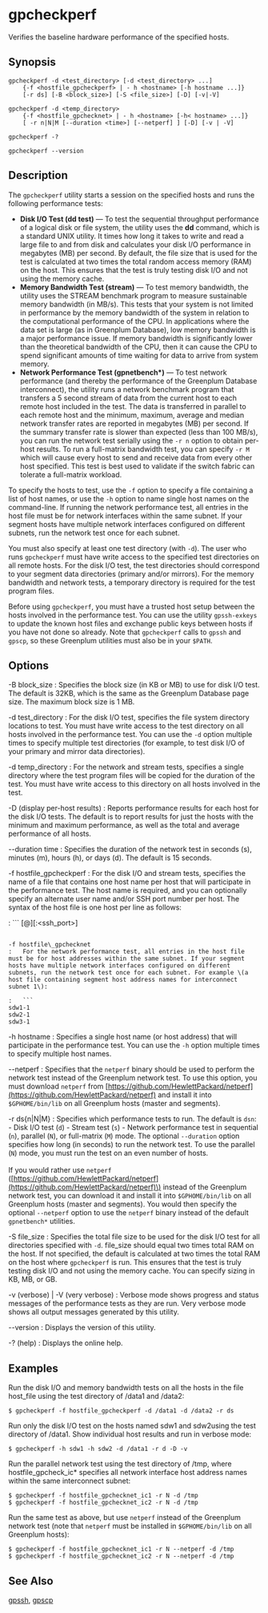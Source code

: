 # gpcheckperf 

Verifies the baseline hardware performance of the specified hosts.

## <a id="section2"></a>Synopsis 

```
gpcheckperf -d <test_directory> [-d <test_directory> ...] 
    {-f <hostfile_gpcheckperf> | - h <hostname> [-h hostname ...]} 
    [-r ds] [-B <block_size>] [-S <file_size>] [-D] [-v|-V]

gpcheckperf -d <temp_directory>
    {-f <hostfile_gpchecknet> | - h <hostname> [-h< hostname> ...]} 
    [ -r n|N|M [--duration <time>] [--netperf] ] [-D] [-v | -V]

gpcheckperf -?

gpcheckperf --version
```

## <a id="section3"></a>Description 

The `gpcheckperf` utility starts a session on the specified hosts and runs the following performance tests:

-   **Disk I/O Test \(dd test\)** — To test the sequential throughput performance of a logical disk or file system, the utility uses the **dd** command, which is a standard UNIX utility. It times how long it takes to write and read a large file to and from disk and calculates your disk I/O performance in megabytes \(MB\) per second. By default, the file size that is used for the test is calculated at two times the total random access memory \(RAM\) on the host. This ensures that the test is truly testing disk I/O and not using the memory cache.
-   **Memory Bandwidth Test \(stream\)** — To test memory bandwidth, the utility uses the STREAM benchmark program to measure sustainable memory bandwidth \(in MB/s\). This tests that your system is not limited in performance by the memory bandwidth of the system in relation to the computational performance of the CPU. In applications where the data set is large \(as in Greenplum Database\), low memory bandwidth is a major performance issue. If memory bandwidth is significantly lower than the theoretical bandwidth of the CPU, then it can cause the CPU to spend significant amounts of time waiting for data to arrive from system memory.
-   **Network Performance Test \(gpnetbench\*\)** — To test network performance \(and thereby the performance of the Greenplum Database interconnect\), the utility runs a network benchmark program that transfers a 5 second stream of data from the current host to each remote host included in the test. The data is transferred in parallel to each remote host and the minimum, maximum, average and median network transfer rates are reported in megabytes \(MB\) per second. If the summary transfer rate is slower than expected \(less than 100 MB/s\), you can run the network test serially using the `-r n` option to obtain per-host results. To run a full-matrix bandwidth test, you can specify `-r M` which will cause every host to send and receive data from every other host specified. This test is best used to validate if the switch fabric can tolerate a full-matrix workload.

To specify the hosts to test, use the `-f` option to specify a file containing a list of host names, or use the `-h` option to name single host names on the command-line. If running the network performance test, all entries in the host file must be for network interfaces within the same subnet. If your segment hosts have multiple network interfaces configured on different subnets, run the network test once for each subnet.

You must also specify at least one test directory \(with `-d`\). The user who runs `gpcheckperf` must have write access to the specified test directories on all remote hosts. For the disk I/O test, the test directories should correspond to your segment data directories \(primary and/or mirrors\). For the memory bandwidth and network tests, a temporary directory is required for the test program files.

Before using `gpcheckperf`, you must have a trusted host setup between the hosts involved in the performance test. You can use the utility `gpssh-exkeys` to update the known host files and exchange public keys between hosts if you have not done so already. Note that `gpcheckperf` calls to `gpssh` and `gpscp`, so these Greenplum utilities must also be in your `$PATH`.

## <a id="section4"></a>Options 

-B block\_size
:   Specifies the block size \(in KB or MB\) to use for disk I/O test. The default is 32KB, which is the same as the Greenplum Database page size. The maximum block size is 1 MB.

-d test\_directory
:   For the disk I/O test, specifies the file system directory locations to test. You must have write access to the test directory on all hosts involved in the performance test. You can use the `-d` option multiple times to specify multiple test directories \(for example, to test disk I/O of your primary and mirror data directories\).

-d temp\_directory
:   For the network and stream tests, specifies a single directory where the test program files will be copied for the duration of the test. You must have write access to this directory on all hosts involved in the test.

-D \(display per-host results\)
:   Reports performance results for each host for the disk I/O tests. The default is to report results for just the hosts with the minimum and maximum performance, as well as the total and average performance of all hosts.

--duration time
:   Specifies the duration of the network test in seconds \(s\), minutes \(m\), hours \(h\), or days \(d\). The default is 15 seconds.

-f hostfile\_gpcheckperf
:   For the disk I/O and stream tests, specifies the name of a file that contains one host name per host that will participate in the performance test. The host name is required, and you can optionally specify an alternate user name and/or SSH port number per host. The syntax of the host file is one host per line as follows:

:   ```
[<username>@]<hostname>[:<ssh_port>]
```

-f hostfile\_gpchecknet
:   For the network performance test, all entries in the host file must be for host addresses within the same subnet. If your segment hosts have multiple network interfaces configured on different subnets, run the network test once for each subnet. For example \(a host file containing segment host address names for interconnect subnet 1\):

:   ```
sdw1-1
sdw2-1
sdw3-1
```

-h hostname
:   Specifies a single host name \(or host address\) that will participate in the performance test. You can use the `-h` option multiple times to specify multiple host names.

--netperf
:   Specifies that the `netperf` binary should be used to perform the network test instead of the Greenplum network test. To use this option, you must download `netperf` from [https://github.com/HewlettPackard/netperf](https://github.com/HewlettPackard/netperf) and install it into `$GPHOME/bin/lib` on all Greenplum hosts \(master and segments\).

-r ds\{n\|N\|M\}
:   Specifies which performance tests to run. The default is `dsn`:
    -   Disk I/O test \(`d`\)
    -   Stream test \(`s`\)
    -   Network performance test in sequential \(`n`\), parallel \(`N`\), or full-matrix \(`M`\) mode. The optional `--duration` option specifies how long \(in seconds\) to run the network test. To use the parallel \(`N`\) mode, you must run the test on an even number of hosts.
        <br/><br/>If you would rather use `netperf` \([https://github.com/HewlettPackard/netperf](https://github.com/HewlettPackard/netperf)\) instead of the Greenplum network test, you can download it and install it into `$GPHOME/bin/lib` on all Greenplum hosts \(master and segments\). You would then specify the optional `--netperf` option to use the `netperf` binary instead of the default `gpnetbench*` utilities.


-S file\_size
:   Specifies the total file size to be used for the disk I/O test for all directories specified with `-d`. file\_size should equal two times total RAM on the host. If not specified, the default is calculated at two times the total RAM on the host where `gpcheckperf` is run. This ensures that the test is truly testing disk I/O and not using the memory cache. You can specify sizing in KB, MB, or GB.

-v \(verbose\) \| -V \(very verbose\)
:   Verbose mode shows progress and status messages of the performance tests as they are run. Very verbose mode shows all output messages generated by this utility.

--version
:   Displays the version of this utility.

-? \(help\)
:   Displays the online help.

## <a id="section5"></a>Examples 

Run the disk I/O and memory bandwidth tests on all the hosts in the file host\_file using the test directory of /data1 and /data2:

```
$ gpcheckperf -f hostfile_gpcheckperf -d /data1 -d /data2 -r ds
```

Run only the disk I/O test on the hosts named sdw1 and sdw2using the test directory of /data1. Show individual host results and run in verbose mode:

```
$ gpcheckperf -h sdw1 -h sdw2 -d /data1 -r d -D -v
```

Run the parallel network test using the test directory of /tmp, where hostfile\_gpcheck\_ic\* specifies all network interface host address names within the same interconnect subnet:

```
$ gpcheckperf -f hostfile_gpchecknet_ic1 -r N -d /tmp
$ gpcheckperf -f hostfile_gpchecknet_ic2 -r N -d /tmp
```

Run the same test as above, but use `netperf` instead of the Greenplum network test \(note that `netperf` must be installed in `$GPHOME/bin/lib` on all Greenplum hosts\):

```
$ gpcheckperf -f hostfile_gpchecknet_ic1 -r N --netperf -d /tmp
$ gpcheckperf -f hostfile_gpchecknet_ic2 -r N --netperf -d /tmp
```

## <a id="section6"></a>See Also 

[gpssh](gpssh.html), [gpscp](gpscp.html)

